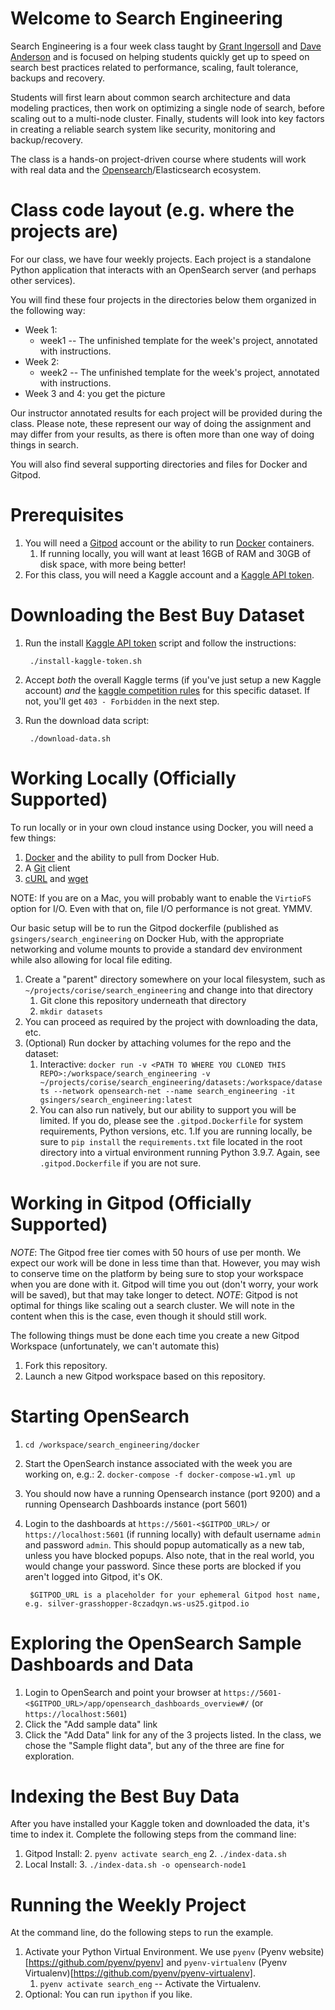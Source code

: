 # Welcome to Search Engineering

Search Engineering is a four week class taught by [Grant Ingersoll](https://www.linkedin.com/in/grantingersoll/) and [Dave Anderson](https://www.linkedin.com/in/daveandersonncsu/) and is focused on helping students
quickly get up to speed on search best practices related to performance, scaling, fault tolerance, backups and recovery.  

Students will first learn about common search architecture and data modeling practices, then work on optimizing a single node of search, before scaling out to a multi-node cluster. Finally, students will look into key factors in creating a reliable search 
system like security, monitoring and backup/recovery. 

The class is a hands-on project-driven course where students will work with real data and the [Opensearch](https://opensearch.com)/Elasticsearch ecosystem.

# Class code layout (e.g. where the projects are)

For our class, we have four weekly projects.  Each project
is a standalone Python application that interacts with an OpenSearch server (and perhaps other services).  

You will find these four projects in the directories below them organized in the following way:

- Week 1:
    - week1 -- The unfinished template for the week's project, annotated with instructions.
- Week 2:
    - week2 -- The unfinished template for the week's project, annotated with instructions.
- Week 3 and 4: you get the picture

Our instructor annotated results for each project will be provided during the class.  Please note, these represent our way of doing the assignment and may differ from your results, as there is often more than one way of doing things in search.

You will also find several supporting directories and files for Docker and Gitpod.

# Prerequisites

1. You will need a [Gitpod](https://gitpod.io) account or the ability to run [Docker](https://docker.com) containers.
   1. If running locally, you will want at least 16GB of RAM and 30GB of disk space, with more being better!
2. For this class, you will need a Kaggle account and a [Kaggle API token](https://www.kaggle.com/docs/api).

# Downloading the Best Buy Dataset

1. Run the install [Kaggle API token](https://www.kaggle.com/docs/api) script and follow the instructions:

        ./install-kaggle-token.sh
2. Accept *both* the overall Kaggle terms (if you've just setup a new Kaggle account) *and* the [kaggle competition rules](https://www.kaggle.com/c/acm-sf-chapter-hackathon-big/rules) for this specific dataset.  If not, you'll get `403 - Forbidden` in the next step.
3. Run the download data script:

        ./download-data.sh


# Working Locally (Officially Supported)

To run locally or in your own cloud instance using Docker, you will need a few things:

1. [Docker](https://docker.com/) and the ability to pull from Docker Hub.
1. A [Git](https://git-scm.com/) client
2. [cURL](https://curl.se/) and [wget](https://www.gnu.org/software/wget/)
                                                                         

NOTE: If you are on a Mac, you will probably want to enable the `VirtioFS` option for I/O.  Even with that on, file I/O performance is not great. YMMV.

Our basic setup will be to run the Gitpod dockerfile (published as `gsingers/search_engineering` on Docker Hub, with the appropriate networking and volume mounts to provide a standard dev environment
while also allowing for local file editing.

1. Create a "parent" directory somewhere on your local filesystem, such as `~/projects/corise/search_engineering` and change into that directory
   1. Git clone this repository underneath that directory
   1. `mkdir datasets` 
1. You can proceed as required by the project with downloading the data, etc. 
1. (Optional) Run docker by attaching volumes for the repo and the dataset: 
   1. Interactive: `docker run -v <PATH TO WHERE YOU CLONED THIS REPO>:/workspace/search_engineering -v ~/projects/corise/search_engineering/datasets:/workspace/datasets --network opensearch-net --name search_engineering -it gsingers/search_engineering:latest`
   1. You can also run natively, but our ability to support you will be limited.  If you do, please see the `.gitpod.Dockerfile` for system requirements, Python versions, etc.
1.If you are running locally, be sure to `pip install` the `requirements.txt` file located in the root directory into a virtual environment running Python 3.9.7.  Again, see `.gitpod.Dockerfile` if you are not sure.
   



# Working in Gitpod (Officially Supported)

*NOTE*: The Gitpod free tier comes with 50 hours of use per month.  We expect our work will be done in less time than that.  However, you may wish to conserve time on the platform by being sure to stop your workspace when you are done with it.  Gitpod will time you out (don't worry, your work will be saved), but that may take longer to detect.
*NOTE*: Gitpod is not optimal for things like scaling out a search cluster.  We will note in the content when this is the case, even though it should still work.

The following things must be done each time you create a new Gitpod Workspace (unfortunately, we can't automate this)

1. Fork this repository.
1. Launch a new Gitpod workspace based on this repository.  



# Starting OpenSearch
                     

1. `cd /workspace/search_engineering/docker`
2. Start the OpenSearch instance associated with the week you are working on, e.g.:
   2. `docker-compose -f docker-compose-w1.yml up`
1. You should now have a running Opensearch instance (port 9200) and a running Opensearch Dashboards instance (port 5601)
1. Login to the dashboards at `https://5601-<$GITPOD_URL>/` or `https://localhost:5601` (if running locally) with default username `admin` and password `admin`. This should popup automatically as a new tab, unless you have blocked popups.  Also note, that in the real world, you would change your password.  Since these ports are blocked if you aren't logged into Gitpod, it's OK.

        $GITPOD_URL is a placeholder for your ephemeral Gitpod host name, e.g. silver-grasshopper-8czadqyn.ws-us25.gitpod.io




# Exploring the OpenSearch Sample Dashboards and Data

1. Login to OpenSearch and point your browser at `https://5601-<$GITPOD_URL>/app/opensearch_dashboards_overview#/` (or `https://localhost:5601`)
1. Click the "Add sample data" link
1. Click the "Add Data" link for any of the 3 projects listed. In the class, we chose the "Sample flight data", but any of the three are fine for exploration.



# Indexing the Best Buy Data

After you have installed your Kaggle token and downloaded the data, it's time to index it.  Complete the following steps from the command line:

1. Gitpod Install:
   2. `pyenv activate search_eng` 
   2. `./index-data.sh`
2. Local Install:
   3. `./index-data.sh -o opensearch-node1`


# Running the Weekly Project

At the command line, do the following steps to run the example.  

1. Activate your Python Virtual Environment.  We use `pyenv` (Pyenv website)[https://github.com/pyenv/pyenv] and `pyenv-virtualenv` (Pyenv Virtualenv)[https://github.com/pyenv/pyenv-virtualenv].
    1. `pyenv activate search_eng` -- Activate the Virtualenv. 
1. Optional: You can run `ipython` if you like.

